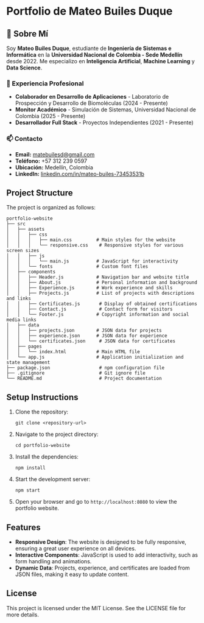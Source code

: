 # Portfolio de Mateo Builes Duque

## 🎯 Sobre Mí

Soy **Mateo Builes Duque**, estudiante de **Ingeniería de Sistemas e Informática** en la **Universidad Nacional de Colombia - Sede Medellín** desde 2022. Me especializo en **Inteligencia Artificial**, **Machine Learning** y **Data Science**.

### 🏢 Experiencia Profesional
- **Colaborador en Desarrollo de Aplicaciones** - Laboratorio de Prospección y Desarrollo de Biomoléculas (2024 - Presente)
- **Monitor Académico** - Simulación de Sistemas, Universidad Nacional de Colombia (2025 - Presente)
- **Desarrollador Full Stack** - Proyectos Independientes (2021 - Presente)

### 📫 Contacto
- **Email:** matebuilesd@gmail.com
- **Teléfono:** +57 312 239 0597
- **Ubicación:** Medellín, Colombia
- **LinkedIn:** [linkedin.com/in/mateo-builes-73453531b](https://linkedin.com/in/mateo-builes-73453531b)

## Project Structure

The project is organized as follows:

```
portfolio-website
├── src
│   ├── assets
│   │   ├── css
│   │   │   ├── main.css         # Main styles for the website
│   │   │   └── responsive.css    # Responsive styles for various screen sizes
│   │   ├── js
│   │   │   └── main.js          # JavaScript for interactivity
│   │   └── fonts                # Custom font files
│   ├── components
│   │   ├── Header.js            # Navigation bar and website title
│   │   ├── About.js             # Personal information and background
│   │   ├── Experience.js        # Work experience and skills
│   │   ├── Projects.js          # List of projects with descriptions and links
│   │   ├── Certificates.js       # Display of obtained certifications
│   │   ├── Contact.js            # Contact form for visitors
│   │   └── Footer.js            # Copyright information and social media links
│   ├── data
│   │   ├── projects.json        # JSON data for projects
│   │   ├── experience.json      # JSON data for experience
│   │   └── certificates.json     # JSON data for certificates
│   ├── pages
│   │   └── index.html           # Main HTML file
│   └── app.js                   # Application initialization and state management
├── package.json                  # npm configuration file
├── .gitignore                    # Git ignore file
└── README.md                     # Project documentation
```

## Setup Instructions

1. Clone the repository:
   ```
   git clone <repository-url>
   ```

2. Navigate to the project directory:
   ```
   cd portfolio-website
   ```

3. Install the dependencies:
   ```
   npm install
   ```

4. Start the development server:
   ```
   npm start
   ```

5. Open your browser and go to `http://localhost:8080` to view the portfolio website.

## Features

- **Responsive Design**: The website is designed to be fully responsive, ensuring a great user experience on all devices.
- **Interactive Components**: JavaScript is used to add interactivity, such as form handling and animations.
- **Dynamic Data**: Projects, experience, and certificates are loaded from JSON files, making it easy to update content.

## License

This project is licensed under the MIT License. See the LICENSE file for more details.